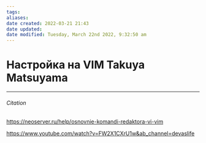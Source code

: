 ```yaml
---
tags: 
aliases: 
date created: 2022-03-21 21:43
date updated:
date modified: Tuesday, March 22nd 2022, 9:32:50 am
---
```


# Настройка на VIM Takuya Matsuyama




---

###### Citation

https://neoserver.ru/help/osnovnie-komandi-redaktora-vi-vim

https://www.youtube.com/watch?v=FW2X1CXrU1w&ab_channel=devaslife
